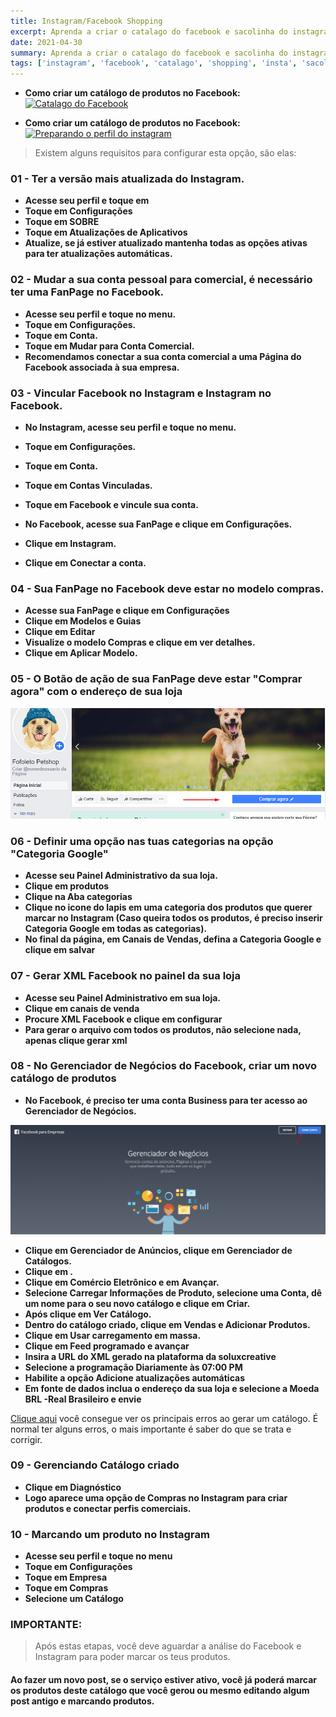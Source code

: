 ```yaml
---
title: Instagram/Facebook Shopping
excerpt: Aprenda a criar o catalago do facebook e sacolinha do instagram e integrar com a paltaforma de E-commerce da Solux Creative.
date: 2021-04-30
summary: Aprenda a criar o catalago do facebook e sacolinha do instagram e integrar com a paltaforma de E-commerce da Solux Creative.
tags: ['instagram', 'facebook', 'catalago', 'shopping', 'insta', 'sacolinha']
---
```


- **Como criar um catálogo de produtos no Facebook:** 
[![Catalago do Facebook](https://res.cloudinary.com/marcomontalbano/image/upload/v1619814828/video_to_markdown/images/youtube---06KR2hrARw-c05b58ac6eb4c4700831b2b3070cd403.jpg)](https://youtu.be/-06KR2hrARw "Catalago do Facebook")


- **Como criar um catálogo de produtos no Facebook:** 
[![Preparando o perfil do instagram](https://res.cloudinary.com/marcomontalbano/image/upload/v1619814980/video_to_markdown/images/youtube--2lTLDvoFJwg-c05b58ac6eb4c4700831b2b3070cd403.jpg)](https://youtu.be/2lTLDvoFJwg "Preparando o perfil do instagram")

> Existem alguns requisitos para configurar esta opção, são elas:

### 01 - Ter a versão mais atualizada do Instagram.

- **Acesse seu perfil e toque em** 
- **Toque em Configurações** 
- **Toque em SOBRE** 
- **Toque em Atualizações de Aplicativos** 
- **Atualize, se já estiver atualizado mantenha todas as opções ativas para ter atualizações automáticas.** 

### 02 - Mudar a sua conta pessoal para comercial, é necessário ter uma FanPage no Facebook.


- **Acesse seu perfil e toque no menu.** 
- **Toque em Configurações.** 
- **Toque em Conta.** 
- **Toque em Mudar para Conta Comercial.** 
- **Recomendamos conectar a sua conta comercial a uma Página do Facebook associada à sua empresa.** 

### 03 - Vincular Facebook no Instagram e Instagram no Facebook.


- **No Instagram, acesse seu perfil e toque no menu.**
- **Toque em Configurações.**
- **Toque em Conta.**
- **Toque em Contas Vinculadas.** 
- **Toque em Facebook e vincule sua conta.**

- **No Facebook, acesse sua FanPage e clique em Configurações.**
- **Clique em Instagram.**
- **Clique em Conectar a conta.** 

### 04 - Sua FanPage no Facebook deve estar no modelo compras.


- **Acesse sua FanPage e clique em Configurações**
- **Clique em Modelos e Guias**
- **Clique em Editar**
- **Visualize o modelo Compras e clique em ver detalhes.**
- **Clique em Aplicar Modelo.**    


### 05 - O Botão de ação de sua FanPage deve estar "Comprar agora" com o endereço de sua loja

![background](./images/facebooksoluxcreative.png)

### 06 - Definir uma opção nas tuas categorias na opção "Categoria Google"

- **Acesse seu Painel Administrativo da sua loja.**
- **Clique em produtos**
- **Clique na Aba  categorias**
- **Clique no icone do lapis em uma categoria dos produtos que querer marcar no Instagram (Caso queira todos os produtos, é preciso inserir Categoria Google em todas as categorias).**
- **No final da página, em Canais de Vendas, defina a Categoria Google e clique em salvar**

### 07 - Gerar XML Facebook no painel da sua loja


- **Acesse seu Painel Administrativo em sua loja.**
- **Clique em canais de venda**
- **Procure XML Facebook e clique em configurar**
- **Para gerar o arquivo com todos os produtos, não selecione nada, apenas clique gerar xml**

### 08 - No Gerenciador de Negócios do Facebook, criar um novo catálogo de produtos


- **No Facebook, é preciso ter uma conta Business para ter acesso ao Gerenciador de Negócios.**

![background](./images/facebookbusinessoluxcreative.png)

- **Clique em Gerenciador de Anúncios, clique em Gerenciador de Catálogos.**
- **Clique em .**
- **Clique em Comércio Eletrônico e em Avançar.**
- **Selecione Carregar Informações de Produto, selecione uma Conta, dê um nome para o seu novo catálogo e clique em Criar.**
- **Após clique em Ver Catálogo.** 
- **Dentro do catálogo criado, clique em Vendas e Adicionar Produtos.** 
- **Clique em Usar carregamento em massa.**
- **Clique em Feed programado e avançar**
- **Insira a URL do XML gerado na plataforma da soluxcreative**
- **Selecione a programação Diariamente às 07:00 PM**
- **Habilite a opção Adicione atualizações automáticas**
- **Em fonte de dados inclua o endereço da sua loja e selecione a Moeda BRL -Real Brasileiro e envie**

[Clique aqui](https://docs.google.com/document/d/1Xj7LBmr-V0G-3QWnlCugAN_d5WhH31E-M6UY428RTOM/edit?ts=5d02805e)   você consegue ver os principais erros ao gerar um catálogo. É normal ter alguns erros, o mais importante é saber do que se trata e corrigir. 

### 09 - Gerenciando Catálogo criado


- **Clique em Diagnóstico**
- **Logo aparece uma opção de Compras no Instagram para criar produtos e conectar perfis comerciais.**


### 10 -  Marcando um produto no Instagram


- **Acesse seu perfil e toque no menu**
- **Toque em Configurações**
- **Toque em Empresa**
- **Toque em Compras**
- **Selecione um Catálogo**

### IMPORTANTE: 

>Após estas etapas, você deve aguardar a análise do Facebook e Instagram para poder marcar os teus produtos. 

#### Ao fazer um novo post, se o serviço estiver ativo, você já poderá marcar os produtos deste catálogo que você gerou ou mesmo editando algum post antigo e marcando produtos.

